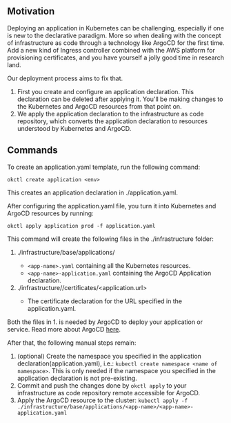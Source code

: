 
## Motivation

Deploying an application in Kubernetes can be challenging, especially if one is new to the declarative paradigm. More so 
when dealing with the concept of infrastructure as code through a technology like ArgoCD for the first time. Add a new 
kind of Ingress controller combined with the AWS platform for provisioning certificates, and you have yourself a jolly
good time in research land. 

Our deployment process aims to fix that. 

1. First you create and configure an application declaration. This declaration can be deleted after applying it. You'll
be making changes to the Kubernetes and ArgoCD resources from that point on.
2. We apply the application declaration to the infrastructure as code repository, which converts the application
declaration to resources understood by Kubernetes and ArgoCD.

## Commands

To create an application.yaml template, run the following command:

`okctl create application <env>`

This creates an application declaration in ./application.yaml.

After configuring the application.yaml file, you turn it into Kubernetes and ArgoCD resources by running:

`okctl apply application prod -f application.yaml`

This command will create the following files in the ./infrastructure folder:
1. ./infrastructure/base/applications/<app-name>
    * `<app-name>.yaml` containing all the Kubernetes resources.
    * `<app-name>-application.yaml` containing the ArgoCD Application declaration.
2. ./infrastructure/<env>/certificates/<application.url>
    * The certificate declaration for the URL specified in the application.yaml.

Both the files in 1. is needed by ArgoCD to deploy your application or service. Read more about ArgoCD 
[here](https://okctl.io/deployment/argocd/).

After that, the following manual steps remain:
1. (optional) Create the namespace you specified in the application declaration(application.yaml), i.e.:
`kubectl create namespace <name of namespace>`. This is only needed if the namespace you specified in the application
declaration is not pre-existing.
2. Commit and push the changes done by `okctl apply` to your infrastructure as code repository remote accessible for
ArgoCD.
3. Apply the ArgoCD resource to the cluster: `kubectl apply -f ./infrastructure/base/applications/<app-name>/<app-name>-application.yaml`
